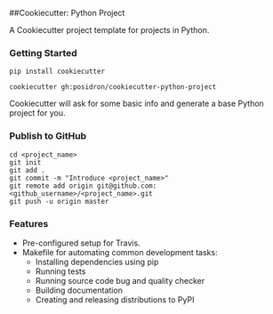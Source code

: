 
##Cookiecutter: Python Project

A Cookiecutter project template for projects in Python.

### Getting Started

    pip install cookiecutter

    cookiecutter gh:posidron/cookiecutter-python-project

Cookiecutter will ask for some basic info and generate a base Python project for you.


### Publish to GitHub

    cd <project_name>
    git init
    git add .
    git commit -m "Introduce <project_name>"
    git remote add origin git@github.com:<github_username>/<project_name>.git
    git push -u origin master


### Features
* Pre-configured setup for Travis.
* Makefile for automating common development tasks:
    * Installing dependencies using pip
    * Running tests
    * Running source code bug and quality checker
    * Building documentation
    * Creating and releasing distributions to PyPI